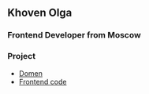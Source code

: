 ## Khoven Olga
### Frontend Developer from Moscow

### Project 

- [Domen](https://pushart.online/)
- [Frontend code](https://github.com/frontend-park-mail-ru/2024_2_TeamOn)
